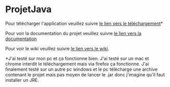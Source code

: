 # ProjetJava

Pour télécharger l'application veuillez suivre [le lien vers le téléchargement](https://projetjava.ambroisemostin.com/GestionLocationVoiture.jar)*

Pour voir la documentation du projet veuillez suivre [le lien vers la documentation](https://projetjava.ambroisemostin.com)

Pour voir le wiki veuillez suivre [le lien vers le wiki](https://github.com/amostin/ProjetJava/wiki).

*J'ai testé sur mon pc et ça fonctionne bien. J'ai testé sur un mac et chrome interdit le téléchargement mais via firefox ça fonctionne. J'ai finalement testé sur un autre pc windows et le pc télécharge une archive contenant le projet mais pas moyen de lancer le .jar donc j'imagine qu'il faut installer un JRE.
